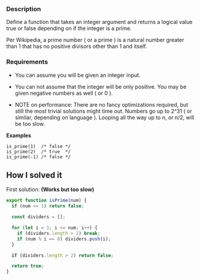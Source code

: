 ### Description

Define a function that takes an integer argument and returns a logical value true or false depending on if the integer is a prime.

Per Wikipedia, a prime number ( or a prime ) is a natural number greater than 1 that has no positive divisors other than 1 and itself.

### Requirements

- You can assume you will be given an integer input.
- You can not assume that the integer will be only positive. You may be given negative numbers as well ( or 0 ).

- NOTE on performance: There are no fancy optimizations required, but still the most trivial solutions might time out. Numbers go up to 2^31 ( or similar, depending on language ). Looping all the way up to n, or n/2, will be too slow.

**Examples**

```
is_prime(1)  /* false */
is_prime(2)  /* true  */
is_prime(-1) /* false */
```

## How I solved it

First solution: **(Works but too slow)**

```javascript
export function isPrime(num) {
  if (num <= 1) return false;

  const dividers = [];

  for (let i = 1; i <= num; i++) {
    if (dividers.length > 2) break;
    if (num % i == 0) dividers.push(i);
  }

  if (dividers.length > 2) return false;

  return true;
}
```
